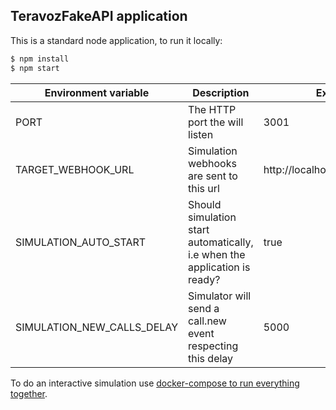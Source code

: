 ## TeravozFakeAPI application 

This is a standard node application, to run it locally:

```bash
$ npm install
$ npm start
```

| Environment variable  | Description   | Example |
| --------------------- | ------------- | -------- | 
| PORT                  | The HTTP port the will listen | 3001 |
| TARGET_WEBHOOK_URL | Simulation webhooks are sent to this url  | http://localhost:3002/webhook |
| SIMULATION_AUTO_START | Should simulation start automatically, i.e when the application is ready? | true | 
| SIMULATION_NEW_CALLS_DELAY | Simulator will send a call.new event respecting this delay | 5000 | 


To do an interactive simulation use [docker-compose to run everything together](https://github.com/felipeblassioli/teravoz-challenge#running).
